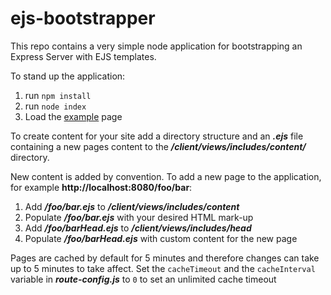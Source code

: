 # ejs-bootstrapper
This repo contains a very simple node application for bootstrapping an Express Server with EJS templates.

To stand up the application:
1. run `npm install`
2. run `node index`
3. Load the [example](http://localhost:8080/home) page


To create content for your site add a directory structure and an **_.ejs_** file containing a new pages content to the **_/client/views/includes/content/_** directory.

New content is added by convention. To add a new page to the application, for example **http://localhost:8080/foo/bar**:

1. Add **_/foo/bar.ejs_** to **_/client/views/includes/content_**
2. Populate **_/foo/bar.ejs_** with your desired HTML mark-up
3. Add **_/foo/barHead.ejs_** to **_/client/views/includes/head_**
4. Populate **_/foo/barHead.ejs_** with custom <head> content for the new page

Pages are cached by default for 5 minutes and therefore changes can take up to 5 minutes to take affect. Set the `cacheTimeout` and the `cacheInterval` variable in **_route-config.js_** to `0` to set an unlimited cache timeout
